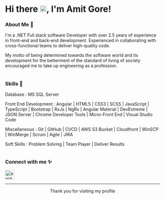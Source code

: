 # Hi there <img src="https://raw.githubusercontent.com/MartinHeinz/MartinHeinz/master/wave.gif" height="21">, I'm Amit Gore!

### About Me 🙌

I'm a .NET Full stack software Developer with over 2.5 years of experience in front-end and back-end development.
Experienced in collaborating with cross-functional teams to deliver high-quality code.

My motto of being determined towards the software world and its development for the betterment of the standard of living of society encouraged me to take up engineering as a profession.

#

### Skills 🚀

Database : MS SQL Server

Front End Development : Angular | HTML5 | CSS3 | SCSS | JavaScript | TypeScript | Bootstrap | RxJs | NgRx | Angular
Material | DevExtreme | JSON Server | Chrome Developer Tools | Micro-Front End | Visual Studio Code

Miscellaneous : Git | GitHub | CI/CD | AWS S3 Bucket | Cloudfront | WinSCP | WinMerge | Scrum | Agile | JIRA

Soft Skills : Problem Solving | Team Player | Deliver Results

#

### Connect with me ✨

<p align="left">
<a href="https://www.linkedin.com/in/amit-gore-32b880194/" target="blank"><img align="center" src="https://cdn.iconscout.com/icon/premium/png-512-thumb/linkedin-2752135-2284952.png?f=webp&w=512" alt="amit-gore-32b880194" height="30" /></a>
</p>

----
<div align="center">
<p>Thank you for visiting my profile</p>
</div>
